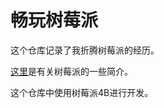 # 畅玩树莓派

这个仓库记录了我折腾树莓派的经历。

[这里](https://shumeipai.nxez.com/intro-faq)是有关树莓派的一些简介。

这个仓库中使用树莓派4B进行开发。
